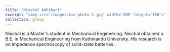```yaml
---
title: "Nischal Adhikari"
excerpt: "<img src='/images/bio-photo-2.jpg' width='200' height='150'>"
collection: group
---
```


Nischal is a Master's student in Mechanical Engineering. Nischal obtained a B.E. in Mechanical Engineering from Kathmandu University. His research is on impedance spectroscopy of solid-state batteries..
